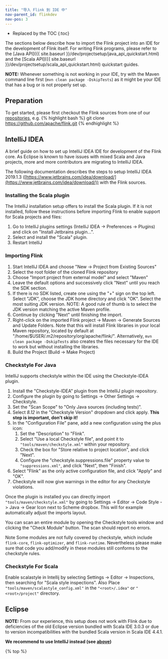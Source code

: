 ```yaml
---
title: "导入 Flink 到 IDE 中"
nav-parent_id: flinkdev
nav-pos: 3
---
```

<!--
Licensed to the Apache Software Foundation (ASF) under one
or more contributor license agreements.  See the NOTICE file
distributed with this work for additional information
regarding copyright ownership.  The ASF licenses this file
to you under the Apache License, Version 2.0 (the
"License"); you may not use this file except in compliance
with the License.  You may obtain a copy of the License at

  http://www.apache.org/licenses/LICENSE-2.0

Unless required by applicable law or agreed to in writing,
software distributed under the License is distributed on an
"AS IS" BASIS, WITHOUT WARRANTIES OR CONDITIONS OF ANY
KIND, either express or implied.  See the License for the
specific language governing permissions and limitations
under the License.
-->

* Replaced by the TOC
{:toc}

The sections below describe how to import the Flink project into an IDE
for the development of Flink itself. For writing Flink programs, please
refer to the [Java API]({{ site.baseurl }}/dev/projectsetup/java_api_quickstart.html)
and the [Scala API]({{ site.baseurl }}/dev/projectsetup/scala_api_quickstart.html)
quickstart guides.

**NOTE:** Whenever something is not working in your IDE, try with the Maven
command line first (`mvn clean package -DskipTests`) as it might be your IDE
that has a bug or is not properly set up.

## Preparation

To get started, please first checkout the Flink sources from one of our
[repositories](https://flink.apache.org/community.html#source-code),
e.g.
{% highlight bash %}
git clone https://github.com/apache/flink.git
{% endhighlight %}

## IntelliJ IDEA

A brief guide on how to set up IntelliJ IDEA IDE for development of the Flink core.
As Eclipse is known to have issues with mixed Scala and Java projects, more and more contributors are migrating to IntelliJ IDEA.

The following documentation describes the steps to setup IntelliJ IDEA 2019.1.3
([https://www.jetbrains.com/idea/download/](https://www.jetbrains.com/idea/download/))
with the Flink sources.

### Installing the Scala plugin

The IntelliJ installation setup offers to install the Scala plugin.
If it is not installed, follow these instructions before importing Flink
to enable support for Scala projects and files:

1. Go to IntelliJ plugins settings (IntelliJ IDEA -> Preferences -> Plugins) and
   click on "Install Jetbrains plugin...".
2. Select and install the "Scala" plugin.
3. Restart IntelliJ

### Importing Flink

1. Start IntelliJ IDEA and choose "New -> Project from Existing Sources"
2. Select the root folder of the cloned Flink repository
3. Choose "Import project from external model" and select "Maven"
4. Leave the default options and successively click "Next" until you reach the SDK section.
5. If there is no SDK listed, create one using the "+" sign on the top left.
   Select "JDK", choose the JDK home directory and click "OK".
   Select the most suiting JDK version. NOTE: A good rule of thumb is to select 
   the JDK version matching the active Maven profile.
6. Continue by clicking "Next" until finishing the import.
7. Right-click on the imported Flink project -> Maven -> Generate Sources and Update Folders.
   Note that this will install Flink libraries in your local Maven repository,
   located by default at "/home/$USER/.m2/repository/org/apache/flink/".
   Alternatively, `mvn clean package -DskipTests` also creates the files necessary
   for the IDE to work but without installing the libraries.
8. Build the Project (Build -> Make Project)

### Checkstyle For Java
IntelliJ supports checkstyle within the IDE using the Checkstyle-IDEA plugin.

1. Install the "Checkstyle-IDEA" plugin from the IntelliJ plugin repository.
2. Configure the plugin by going to Settings -> Other Settings -> Checkstyle.
3. Set the "Scan Scope" to "Only Java sources (including tests)".
4. Select _8.12_ in the "Checkstyle Version" dropdown and click apply. **This step is important,
   don't skip it!**
5. In the "Configuration File" pane, add a new configuration using the plus icon:
    1. Set the "Description" to "Flink".
    2. Select "Use a local Checkstyle file", and point it to
      `"tools/maven/checkstyle.xml"` within
      your repository.
    3. Check the box for "Store relative to project location", and click
      "Next".
    4. Configure the "checkstyle.suppressions.file" property value to
      `"suppressions.xml"`, and click "Next", then "Finish".
6. Select "Flink" as the only active configuration file, and click "Apply" and
   "OK".
7. Checkstyle will now give warnings in the editor for any Checkstyle
   violations.

Once the plugin is installed you can directly import `"tools/maven/checkstyle.xml"` by going to Settings -> Editor -> Code Style -> Java -> Gear Icon next to Scheme dropbox. This will for example automatically adjust the imports layout.

You can scan an entire module by opening the Checkstyle tools window and
clicking the "Check Module" button. The scan should report no errors.

<span class="label label-info">Note</span> Some modules are not fully covered by checkstyle,
which include `flink-core`, `flink-optimizer`, and `flink-runtime`.
Nevertheless please make sure that code you add/modify in these modules still conforms to the checkstyle rules.

### Checkstyle For Scala

Enable scalastyle in Intellij by selecting Settings -> Editor -> Inspections, then searching for "Scala style inspections". Also Place `"tools/maven/scalastyle_config.xml"` in the `"<root>/.idea"` or `"<root>/project"` directory.

## Eclipse

**NOTE:** From our experience, this setup does not work with Flink
due to deficiencies of the old Eclipse version bundled with Scala IDE 3.0.3 or
due to version incompatibilities with the bundled Scala version in Scala IDE 4.4.1.

**We recommend to use IntelliJ instead (see [above](#intellij-idea))**

{% top %}
